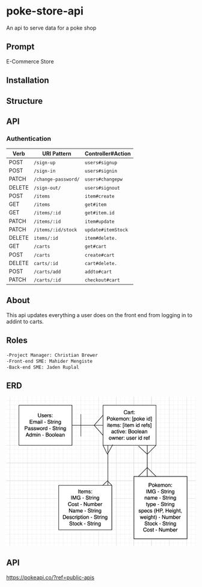 # poke-store-api

An api to serve data for a poke shop

## Prompt

E-Commerce Store

## Installation

## Structure

## API

### Authentication

| Verb   | URI Pattern            | Controller#Action |
|--------|------------------------|-------------------|
| POST   | `/sign-up`             | `users#signup`    |
| POST   | `/sign-in`             | `users#signin`    |
| PATCH  | `/change-password/` | `users#changepw`  |
| DELETE | `/sign-out/`        | `users#signout`   |
| POST   | `/items`  | `item#create`  |
| GET   | `/items`  | `get#item`  |
| GET   | `/items/:id`  | `get#item.id`  |
| PATCH  | `/items/:id` | `item#update`  |
| PATCH  | `/items/:id/stock` | `update#itemStock`  |
| DELETE  | `items/:id`  | `item#delete.` |
| GET   | `/carts`  | `get#cart`  |
| POST   | `/carts`  | `create#cart`  |
| DELETE  | `carts/:id`  | `cart#delete.` |
| POST   | `/carts/add`  | `addto#cart`  |
| PATCH  | `/carts/:id` | `checkout#cart`  |




## About

This api updates everything a user does on the front end from logging in to addint to carts.

## Roles

    -Project Manager: Christian Brewer
    -Front-end SME: Mahider Mengiste
    -Back-end SME: Jaden Ruplal

## ERD

![ERD](resources/images/erd.png)


## API

https://pokeapi.co/?ref=public-apis

